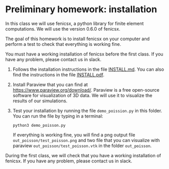 # Preliminary homework: installation

In this class we will use fenicsx, a python library for finite element computations. We will use the version 0.6.0 of fenicsx. 

The goal of this homework is to install fenicsx on your computer and perform a  test to check that everything is working fine.

You must have a working installation of fenicsx before the first class. If you have any problem, please contact us in slack.

1. Follows the installation instructions in the file [INSTALL.md](INSTALL.md). You can also find the instructions in the file [INSTALL.pdf](INSTALL.pdf).

2. Install Paraview that you can find at https://www.paraview.org/download/. Paraview is a free open-source software for visualization of 3D data. We will use it to visualize the results of our simulations.

3. Test your installation by running the file `demo_poission.py` in this folder. You can run the file by typing in a terminal:
    
    ```
    python3 demo_poisson.py
    ```

    If everything is working fine, you will find a png output file `out_poisson/test_poisson.png` and two file that you can visualize with paraview `out_poisson/test_poisson.vtk` in the folder `out_poisson`.

During the first class, we will check that you have a working installation of fenicsx. If you have any problem, please contact us in slack. 